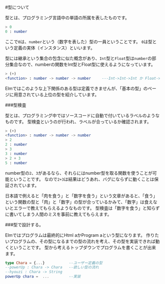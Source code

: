 
#型について

型とは、プログラミング言語中の単語の所属を表したものです。

```elm
> 0
0 : number
```

ここで`0`は、`number`という（数字を表した）型の一員ということです。
`0`は型という定義の実体（インスタンス）といいます。

型には継承という集合の包含に似た概念があり、`Int`型と`Float`型は`number`の部分集合なので、numberの関数をInt型とFloat型に使えるようになっています。

```elm
> (+)
<function> : number -> number -> number     ---Int->Int->Int か Float->Float->Float　に出来る。
```

Elmではこのような上下関係のある型は定義できませんが、「基本の型」のページに用意されている上位の型を紹介しています。

###型検査

型とは、プログラミング中ではソースコードに自動で付いているラベルのようなものです。
型検査というのが行われ、ラベルが合っているか確認されます。

```elm
> (+)
<function> : number -> number -> number
> 2
2 : number
> 3
3 : number
> 2 + 3
5 : number
```

number型の`2`、`3`があるなら、それらにはnumber型を取る関数を使うことが可能ということです。
なので`2+3`は結果はどうあれ、バグにならずに動くことは保証されています。

日本語で例えると「肉を食う」と「数字を食う」という文章があると、「食う」という関数の型と「肉」と「数字」の型が合っているかみて、「数字」は食えないとエラーで教えてもらえるようなものです。
型検査は「数字を食う」と知らずに書いてしまう人間のミスを事前に教えてもらえます。

###型で設計する。

Elmではプログラムは最終的にHtml aかProgram aという型になります。
作りたいプログラムの、その型になるまでの型の流れを考え、その型を実装できれば動くということです。
型から考えるトップダウンでプログラムを書くことが出来ます。

```elm
type Chara = {...}           --ユーザー定義の型
--powerUp : Chara -> Chara   --欲しい型の流れ
--hyouzi : Chara -> String
powerUp chara =  ...         --実装
```
